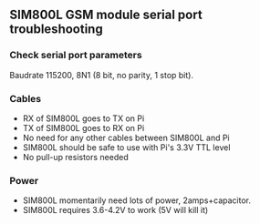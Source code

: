 ## SIM800L GSM module serial port troubleshooting

### Check serial port parameters
Baudrate 115200, 8N1 (8 bit, no parity, 1 stop bit).

### Cables
* RX of SIM800L goes to TX on Pi
* TX of SIM800L goes to RX on Pi
* No need for any other cables between SIM800L and Pi
* SIM800L should be safe to use with Pi's 3.3V TTL level
* No pull-up resistors needed

### Power
* SIM800L momentarily need lots of power, 2amps+capacitor.
* SIM800L requires 3.6-4.2V to work (5V will kill it)
